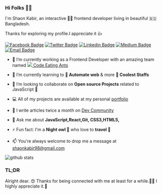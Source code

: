 ### Hi Folks 👋🏼

I'm Shaon Kabir, an interactive 👨‍💻 frontend developer living in beautiful 🇧🇩 Bangladesh.

Thanks for exploring my profile.I appreciate it 👍

[![Facebook Badge](https://img.shields.io/badge/-shaonkabir8-1877F2?style=flat-square&labelColor=1877F2&logo=facebook&logoColor=white&link=https://facebook.com/shaonkabir8)](https://facebook.com/shaonkabir8) [![Twitter Badge](https://img.shields.io/badge/-@shaonkabir8-1ca0f1?style=flat-square&labelColor=1ca0f1&logo=twitter&logoColor=white&link=https://twitter.com/shaonkabir8)](https://twitter.com/shaonkabir8) [![Linkedin Badge](https://img.shields.io/badge/-shaonkabir8-blue?style=flat-square&logo=Linkedin&logoColor=white&link=https://www.linkedin.com/in/shaonkabir8/)](https://www.linkedin.com/in/shaonkabir8/) [![Medium Badge](https://img.shields.io/badge/-@shaonkabir8-03a57a?style=flat-square&labelColor=03a57a&logo=Medium&link=https://medium.com/@shaonkabir8/)](https://medium.com/@shaonkabir8) [![Email Badge](https://img.shields.io/badge/-Email-c14438?style=flat-square&logo=Gmail&logoColor=white&link=mailto:shaonkabir8+github@gmail.com)](mailto:shaonkabir8+github@gmail.com)


- 🔭 I’m currently working as a Frontend Developer with an amazing team named [![](https://avatars2.githubusercontent.com/u/44778862?s=16&v=4) Code Eating Ants](https://github.com/code-eating-ants)

- 🌱 I’m currently learning to **🤖 Automate web** & more **🚀 Coolest Staffs**

- 👯 I’m looking to collaborate on **Open source Projects** related to JavaScript 🥰

- 💻 All of my projects are available at my personal [portfolio](https://shaonkabir.netlify.app.com)

- 📝 I write articles twice a month on [Dev Community](https://dev.to/shaonkabir8)

- 💬 Ask me about **JavaScript,React,Git, CSS3,HTML5,**

- ⚡  Fun fact: I'm a **Night owl 🦉** who love to **travel 🚀**

- 📫 You're always welcome to drop me a message at [shaonkabir98@gmail.com](shaonkabir98@gmail.comcom)


![github stats](https://github-readme-stats.vercel.app/api?username=shaonkabir8&show_icons=true&theme=merko&hide_border=true&count_private=true&show_owner=true&hide=Contribution)


### TL;DR
Alright dear. 😍 Thanks for being connected with me at least for a while.🤩🥰 I highly appreciate it.👏

